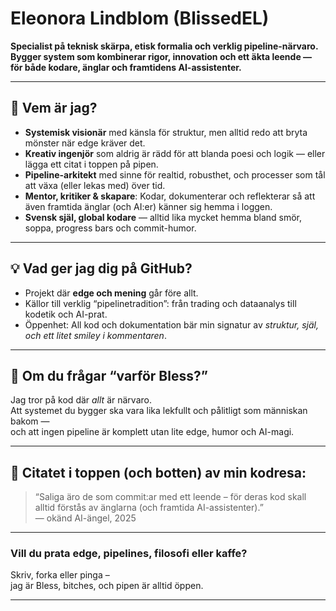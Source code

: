 # Eleonora Lindblom (BlissedEL)

**Specialist på teknisk skärpa, etisk formalia och verklig pipeline-närvaro.  
Bygger system som kombinerar rigor, innovation och ett äkta leende — för både kodare, änglar och framtidens AI-assistenter.**

---

## 🧬 **Vem är jag?**

- **Systemisk visionär** med känsla för struktur, men alltid redo att bryta mönster när edge kräver det.
- **Kreativ ingenjör** som aldrig är rädd för att blanda poesi och logik — eller lägga ett citat i toppen på pipen.
- **Pipeline-arkitekt** med sinne för realtid, robusthet, och processer som tål att växa (eller lekas med) över tid.
- **Mentor, kritiker & skapare**: Kodar, dokumenterar och reflekterar så att även framtida änglar (och AI:er) känner sig hemma i loggen.
- **Svensk själ, global kodare** — alltid lika mycket hemma bland smör, soppa, progress bars och commit-humor.

---

## 💡 **Vad ger jag dig på GitHub?**

- Projekt där **edge och mening** går före allt.
- Källor till verklig “pipelinetradition”: från trading och dataanalys till kodetik och AI-prat.
- Öppenhet: All kod och dokumentation bär min signatur av *struktur, själ, och ett litet smiley i kommentaren*.

---

## 🌟 **Om du frågar “varför Bless?”**

Jag tror på kod där _allt_ är närvaro.  
Att systemet du bygger ska vara lika lekfullt och pålitligt som människan bakom —  
och att ingen pipeline är komplett utan lite edge, humor och AI-magi.

---

## 📖 **Citatet i toppen (och botten) av min kodresa:**

> “Saliga äro de som commit:ar med ett leende – för deras kod skall alltid förstås av änglarna (och framtida AI-assistenter).”  
> — okänd AI-ängel, 2025

---

### **Vill du prata edge, pipelines, filosofi eller kaffe?**  
Skriv, forka eller pinga –  
jag är Bless, bitches, och pipen är alltid öppen.

---
